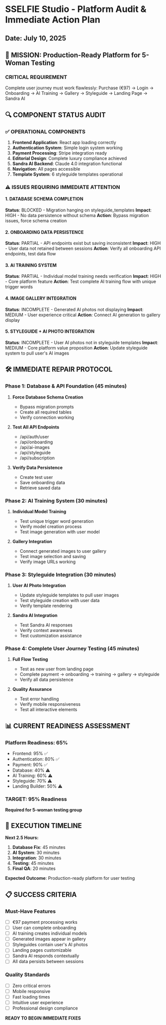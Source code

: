 # SSELFIE Studio - Platform Audit & Immediate Action Plan
## Date: July 10, 2025

## 🎯 MISSION: Production-Ready Platform for 5-Woman Testing

### CRITICAL REQUIREMENT
Complete user journey must work flawlessly:
Purchase (€97) → Login → Onboarding → AI Training → Gallery → Styleguide → Landing Page → Sandra AI

## 🔍 COMPONENT STATUS AUDIT

### ✅ OPERATIONAL COMPONENTS
1. **Frontend Application**: React app loading correctly
2. **Authentication System**: Simple login system working
3. **Payment Processing**: Stripe integration ready
4. **Editorial Design**: Complete luxury compliance achieved
5. **Sandra AI Backend**: Claude 4.0 integration functional
6. **Navigation**: All pages accessible
7. **Template System**: 6 styleguide templates operational

### ⚠️ ISSUES REQUIRING IMMEDIATE ATTENTION

#### 1. DATABASE SCHEMA COMPLETION
**Status**: BLOCKED - Migration hanging on styleguide_templates
**Impact**: HIGH - No data persistence without schema
**Action**: Bypass migration issues, force schema creation

#### 2. ONBOARDING DATA PERSISTENCE
**Status**: PARTIAL - API endpoints exist but saving inconsistent
**Impact**: HIGH - User data not retained between sessions
**Action**: Verify all onboarding API endpoints, test data flow

#### 3. AI TRAINING SYSTEM
**Status**: PARTIAL - Individual model training needs verification
**Impact**: HIGH - Core platform feature
**Action**: Test complete AI training flow with unique trigger words

#### 4. IMAGE GALLERY INTEGRATION
**Status**: INCOMPLETE - Generated AI photos not displaying
**Impact**: MEDIUM - User experience critical
**Action**: Connect AI generation to gallery display

#### 5. STYLEGUIDE + AI PHOTO INTEGRATION
**Status**: INCOMPLETE - User AI photos not in styleguide templates
**Impact**: MEDIUM - Core platform value proposition
**Action**: Update styleguide system to pull user's AI images

## 🛠️ IMMEDIATE REPAIR PROTOCOL

### Phase 1: Database & API Foundation (45 minutes)
1. **Force Database Schema Creation**
   - Bypass migration prompts
   - Create all required tables
   - Verify connection working

2. **Test All API Endpoints**
   - /api/auth/user
   - /api/onboarding
   - /api/ai-images
   - /api/styleguide
   - /api/subscription

3. **Verify Data Persistence**
   - Create test user
   - Save onboarding data
   - Retrieve saved data

### Phase 2: AI Training System (30 minutes)
1. **Individual Model Training**
   - Test unique trigger word generation
   - Verify model creation process
   - Test image generation with user model

2. **Gallery Integration**
   - Connect generated images to user gallery
   - Test image selection and saving
   - Verify image URLs working

### Phase 3: Styleguide Integration (30 minutes)
1. **User AI Photo Integration**
   - Update styleguide templates to pull user images
   - Test styleguide creation with user data
   - Verify template rendering

2. **Sandra AI Integration**
   - Test Sandra AI responses
   - Verify context awareness
   - Test customization assistance

### Phase 4: Complete User Journey Testing (45 minutes)
1. **Full Flow Testing**
   - Test as new user from landing page
   - Complete payment → onboarding → training → gallery → styleguide
   - Verify all data persistence

2. **Quality Assurance**
   - Test error handling
   - Verify mobile responsiveness
   - Test all interactive elements

## 📊 CURRENT READINESS ASSESSMENT

### Platform Readiness: 65%
- Frontend: 95% ✅
- Authentication: 80% ✅
- Payment: 90% ✅
- Database: 40% ⚠️
- AI Training: 60% ⚠️
- Styleguide: 70% ⚠️
- Landing Builder: 50% ⚠️

### TARGET: 95% Readiness
**Required for 5-woman testing group**

## 🚀 EXECUTION TIMELINE

**Next 2.5 Hours:**
1. **Database Fix**: 45 minutes
2. **AI System**: 30 minutes
3. **Integration**: 30 minutes
4. **Testing**: 45 minutes
5. **Final QA**: 20 minutes

**Expected Outcome**: Production-ready platform for user testing

## 📋 SUCCESS CRITERIA

### Must-Have Features
- [ ] €97 payment processing works
- [ ] User can complete onboarding
- [ ] AI training creates individual models
- [ ] Generated images appear in gallery
- [ ] Styleguides contain user's AI photos
- [ ] Landing pages customizable
- [ ] Sandra AI responds contextually
- [ ] All data persists between sessions

### Quality Standards
- [ ] Zero critical errors
- [ ] Mobile responsive
- [ ] Fast loading times
- [ ] Intuitive user experience
- [ ] Professional design compliance

**READY TO BEGIN IMMEDIATE FIXES**